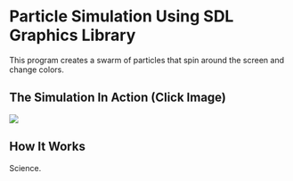 
# Particle Simulation Using SDL Graphics Library

This program creates a swarm of particles that spin around the screen and change colors.

<h2>The Simulation In Action (Click Image)</h2>
<p align="left">
  <a href="https://youtu.be/6jXk6qDlttA" target="_blank"><img src="https://s29.postimg.org/daaszf7hz/Screen_Shot_2017_01_16_at_10_10_33_AM.png"/></a>
</p>

<h2>How It Works</h2>
Science.
